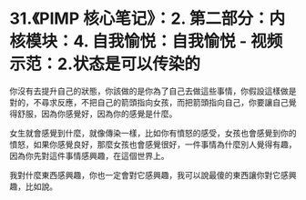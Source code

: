 # 31.《PIMP 核心笔记》：2. 第二部分：内核模块：4. 自我愉悦：自我愉悦 - 视频示范：2.状态是可以传染的

你沒有去提升自己的狀態，你該做的是你為了自己去做這些事情，你假設這樣做是對的，不尋求反應，不把自己的箭頭指向女孩，而把箭頭指向自己，你要讓自己覺得舒服，因為你感覺好，因為你的感覺是什麼。

女生就會感覺到什麼，就像傳染一樣，比如你有憤怒的感受，女孩也會感覺到你的憤怒，如果你感覺良好，那麼女孩也會感覺很好，一件事情為什麼別人覺得有趣，因為你先對這件事情感興趣，在這個世界上。

我對什麼東西感興趣，你也一定會對它感興趣，我可以說最傻的東西讓你對它感興趣，比如說。